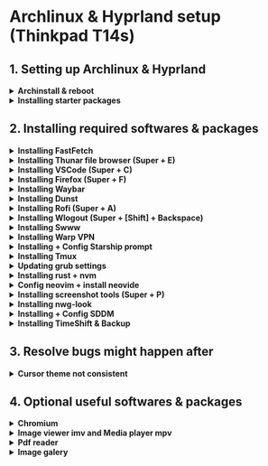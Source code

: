 # Archlinux & Hyprland setup (Thinkpad T14s)

## 1. Setting up Archlinux & Hyprland

<details>
<summary><b>Archinstall & reboot</b></summary>

- Extra packages: neovim sudo git
- Partition: /boot, /, /home
- Bootloader: grub
- Type: Minimal
- Audio: pipewire
</details>


<details>
  <summary><b>Installing starter packages</b></summary>

  ```bash
    nmtui # use to connect wifi

    # Installing essential packages
    sudo pacman -S wget unzip polkit-gnome pacman-contrib lazygit
    sudo pacman -S udiskie
    sudo pacman -S brightnessctl 
    sudo pacman -S pavucontrol pamixer
    sudo pacman -S network-manager-applet nm-connection-editor bluez bluez-utils blueman

    # Installing yay + cloning dotfiles
    mkdir Repos && cd Repos
    git clone https://github.com/khiem2794/dotfiles
    git clone https://aur.archlinux.org/yay.git
    cd yay
    makepkg -si

    # Installing themes, fonts & cursor
    yay -S tela-circle-icon-theme-dracula catppuccin-gtk-theme-mocha catppuccin-gtk-theme-latte bibata-cursor-theme-bin ttf-maple
    sudo pacman -S ttf-jetbrains-mono-nerd 

    # Installing hyprland, hyprlock & kitty
    sudo pacman -S hyprland hyprlock kitty xdg-desktop-portal-hyprland
    rm -rf ~/.config/hypr
    cp -r ~/Repos/dotfiles/hypr ~/.config/
    cp -r ~/Repos/dotfiles/kitty ~/.config/
    Hyprland #Super + R after to start kitty
  ```

</details>

## 2. Installing required softwares & packages

<details>
  <summary><b>Installing FastFetch</b></summary>

  ```bash
    sudo pacman -S fastfetch imagemagick
    cp -r ~/Repos/dotfiles/fastfetch ~/.config/
  ```

</details>

<details>
  <summary><b>Installing Thunar file browser (Super + E)</b></summary>

  ```bash
    sudo pacman -S thunar gvfs tumbler
  ```

</details>

<details>
  <summary><b>Installing VSCode (Super + C)</b></summary>

  ```bash
    yay -S visual-studio-code-bin
    code --install-extension Catppuccin.catppuccin-vsc
    cp -r ~/Repos/dotfiles/Code ~/.config/
  ```

</details>

<details>
  <summary><b>Installing Firefox (Super + F)</b></summary>

- Enable toolkit.legacyUserProfileCustomizations.stylesheets
- Copy <https://gist.github.com/khiem2794/4c8cd1e43c5bdf6c630cc314c55201e9>

  ```bash
    sudo pacman -S firefox
  ```

</details>

<details>
  <summary><b>Installing Waybar</b></summary>

  ```bash
    sudo pacman -S waybar
    rm -rf ~/.config/waybar
    cp -r ~/Repos/dotfiles/Code ~/.config/
  ```

</details>

<details>
  <summary><b>Installing Dunst</b></summary>

  ```bash
    sudo pacman -S dunst libnotify
    cp -r ~/Repos/dotfiles/dunst ~/.config/
  ```

</details>

<details>
  <summary><b>Installing Rofi (Super + A)</b></summary>

  ```bash
    yay -S rofi-lbonn-wayland-git
    cp -r ~/Repos/dotfiles/rofi ~/.config/
  ```

</details>

<details>
  <summary><b>Installing Wlogout (Super + [Shift] + Backspace)</b></summary>

  ```bash
    yay -S wlogout
    cp -r ~/Repos/dotfiles/wlogout ~/.config/
  ```

</details>

<details>
  <summary><b>Installing Swww</b></summary>

  ```bash
    yay -S swww
    mkdir ~/Pictures
    mkdir ~/Pictures/Wallpapers #Download and put wallpapers here
  ```

</details>

<details>
  <summary><b>Installing Warp VPN</b></summary>

  ```bash
    yay -S cloudflare-warp-bin 
    sudo systemctl enable warp-svc
    sudo systemctl start warp-svc
    warp-cli register
    warp-cli connect
  ```

</details>

<details>
  <summary><b>Installing + Config Starship prompt</b></summary>

  ```bash
  sudo pacman -S starship
  echo "export STARSHIP_CONFIG=~/.config/starship/starship.toml" >> ~/.bashrc
  echo "eval \"\$(starship init bash)\"" >> ~/.bashrc
  rm ~/.config/starship.toml
  cp -r ~/Repos/dotfiles/starship ~/.config/
  ```

</details>

<details>
  <summary><b>Installing Tmux</b></summary>

  ```bash
    sudo pacman -S tmux
    cp -r ~/Repos/dotfiles/tmux ~/.config/
  ```

</details>

<details>
  <summary><b>Updating grub settings</b></summary>

  ```bash
    sudo nvim /etc/defaut/grub
    sudo grub-mkconfig -o /boot/grub/grub.cfg
  ```

</details>

<details>
  <summary><b>Installing rust + nvm</b></summary>

  ```bash
    curl --proto '=https' --tlsv1.2 -sSf https://sh.rustup.rs | sh
    curl -o- https://raw.githubusercontent.com/nvm-sh/nvm/v0.39.7/install.sh | bash
    nvm install --lts
  ```

</details>

<details>
  <summary><b>Config neovim + install neovide</b></summary>

  ```bash
    git clone https://github.com/khiem2794/nvim-config ~/.config/nvim
    sudo pacman -S neovide
  ```

</details>

<details>
  <summary><b>Installing screenshot tools (Super + P)</b></summary>

  ```bash
    sudo pacman -S slurp swappy cliphist
    yay -S grimblast-git
  ```

</details>

<details>
  <summary><b>Installing nwg-look</b></summary>

  ```bash
    sudo pacman -S nwg-look
    nwg-look
  ```

</details>

<details>
  <summary><b>Installing + Config SDDM</b></summary>

  ```bash
    sudo pacman -S sddm
    yay -S sddm-theme-corners-git
    sudo cp /usr/lib/sddm/sddm.conf.d/default.conf /etc/sddm.conf
    sudo nvim /etc/sddm.conf #change theme to corners
    sudo nvim /usr/share/sddm/themes/corners/theme.conf #change background
    sudo systemctl enable sddm
  ```

</details>

<details>
  <summary><b>Installing TimeShift & Backup</b></summary>

  ```bash
    sudo pacman -S timeshift
    sudo -E timeshift-launcher
    sudo nvim /usr/share/applications/timeshift-gtk.desktop #fixing launcher
  ```

</details>

## 3. Resolve bugs might happen after

<details>
  <summary><b>Cursor theme not consistent</b></summary>

  Checking <https://wiki.archlinux.org/title/Cursor_themes#Configuration> and apply system-wide change.
  ```bash
    mkdir ~/.local/share/icons
    ln --symbolic /usr/share/icons/Bibata-Modern-Ice/ ~/.local/share/icons/default
  ```

</details>

## 4. Optional useful softwares & packages

<details>
  <summary><b>Chromium</b></summary>

  ```bash
    sudo pacman -S chromium
    chromium --app=https://chat.openai.com
  ```

</details>

<details>
  <summary><b>Image viewer imv and Media player mpv</b></summary>

  ```bash
    sudo pacman -S imv mpv
  ```

</details>

<details>
  <summary><b>Pdf reader</b></summary>
</details>

<details>
  <summary><b>Image galery</b></summary>
</details>
